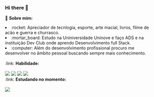 ### Hi there 👋


:link: <b>Sobre mim:</b>
<br>
<li>:rocket: Apreciador de tecnlogia, esporte, arte macial, livros, filme de acão e guerra e churrasco.</li>
<li>:mortar_board: Estudo na Uniniversidade Uninove e faço ADS e na instituição Dev Club onde aprendo Desenvolvimento full Stack.</li>
<li>:computer: Além do desenvolvimento profissional procuro me desenvolver no âmbito pessoal buscando sempre mais conhecimento.</li>
<br>
:link: <b>Habilidade:</b>
<br>
<br>
<img src= https://img.shields.io/badge/GitHub-100000?style=for-the-badge&logo=github&logoColor=>
<img src=https://img.shields.io/badge/HTML5-E34F26?style=for-the-badge&logo=html5&logoColor=white>
<img src= https://img.shields.io/badge/CSS3-1572B6?style=for-the-badge&logo=css3&logoColor=white>
<img src= https://img.shields.io/badge/JavaScript-323330?style=for-the-badge&logo=javascript&logoColor=F7DF1E>
<br>
:link: <b>Estudando no momento:</b>
<br>
<br>
<img src= https://img.shields.io/badge/JavaScript-F7DF1E?style=for-the-badge&logo=javascript&logoColor=black>

 
